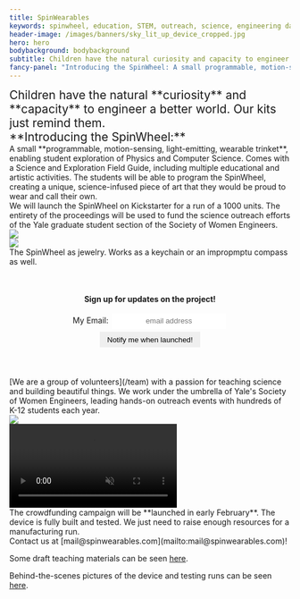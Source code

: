 ```yaml
---
title: SpinWearables
keywords: spinwheel, education, STEM, outreach, science, engineering day, electronics, computer science, physics
header-image: /images/banners/sky_lit_up_device_cropped.jpg
hero: hero
bodybackground: bodybackground
subtitle: Children have the natural curiosity and capacity to engineer a better world. <br> Our kits just remind them.
fancy-panel: "Introducing the SpinWheel: A small programmable, motion-sensing, light-emitting, wearable trinket, enabling student exploration of Physics and Computer Science. The SpinWheel can be worn as jewelry, sported as a keychain, or used as a compass. It comes with a Science and Exploration Field Guide, including multiple educational and artistic activities. The students will be able to program the SpinWheel, creating a unique, science-infused piece of art that they would be proud to wear and call their own."
---
```


<div class="row dark">
<div class="column">
<span style="font-size:1.5em;">Children have the natural **curiosity** and **capacity** to engineer a better world. Our kits just remind them.</span>
</div>
</div>

<div class="row">
<div class="column">
<span style="font-size:1.5em;"> **Introducing the SpinWheel:** </span>
</div>
</div>
    
    
<div class="row colorful">
<div class="column">
A small **programmable, motion-sensing, light-emitting, wearable trinket**,
enabling student exploration of Physics and Computer Science. Comes with a
Science and Exploration Field Guide, including multiple educational and artistic
activities. The students will be able to program the SpinWheel, creating a
unique, science-infused piece of art that they would be proud to wear and call their
own.
</div>
</div>

<div class="row">
<div class="column">
We will launch the SpinWheel on Kickstarter for a run of a 1000 units. The
entirety of the proceedings will be used to fund the science outreach efforts
of the Yale graduate student section of the Society of Women Engineers.
</div>
<div class="column column-long"><img src="/images/behindthescenes/keychain_illuminated_cropped.jpg"></div>
</div>

<div class="row row-small-reverse">
<div class="column column-long"><img src="/images/behindthescenes/earring_3.jpg"></div>
<div class="column">
The SpinWheel as jewelry. Works as a keychain or an impropmptu compass as well.
</div>
</div>


<style>
form {
  margin: 50px auto 50px auto;
  width: 90%;
  text-align: center;
}

form > input {
  margin: 0.2em;
  /*border-radius: 1.5em;*/
  padding: 0.5em 1em;
  text-align: center;
  border: none;
}
</style>
<div class="row colorful">
<div class="column">
<form action="https://docs.google.com/forms/d/e/1FAIpQLScpB8NUWgx-FhHzPOE5s-GHF2pZI4DTbhna-90F1GGhoF2YQQ/formResponse" method="post" id="signup-form">
<p><strong>Sign up for updates on the project!</strong></p>
<label>My Email:</label>
<input id="email" type="email" autocomplete="email" tabindex="0" aria-label="Your email" name="emailAddress" placeholder="email address" value="" required="" aria-invalid="true">
<input class="round-button" id="button" type="submit" value="Notify me when launched!" />
<!--<p style="width:70%;margin:1em auto 1em auto;">We will not email you more than twice, as we respect your time!</p>-->
</form>

<!--
<iframe src="https://docs.google.com/forms/d/e/1FAIpQLScpB8NUWgx-FhHzPOE5s-GHF2pZI4DTbhna-90F1GGhoF2YQQ/viewform?embedded=true" height="600" frameborder="0" marginheight="0" marginwidth="0" style="width:100%;">Loading…</iframe>
-->
</div>
</div>


<div class="row">
<div class="column">
[We are a group of volunteers](/team) with a passion for teaching science and building beautiful things. We work under the umbrella of Yale's Society of Women Engineers, leading hands-on outreach events with hundreds of K-12 students each year.
</div>
<div class="column column-long"><img src="/images/team_2.jpg"></div>
</div>

<div class="row row-small-reverse">
<div class="column column-long"><video src="/images/behindthescenes/circling.mp4" muted autoplay playsinline loop></video></div>
<div class="column">
The crowdfunding campaign will be **launched in early February**. The device is
fully built and tested. We just need to raise enough resources for a
manufacturing run.
</div>
</div>

<div class="wide colorful">
<div class="row">
<div class="column">
Contact us at [mail@spinwearables.com](mailto:mail@spinwearables.com)!

Some draft teaching materials can be seen [here](/book).

Behind-the-scenes pictures of the device and testing runs can be seen [here](/behindthescenes).
</div>
</div>
</div>

